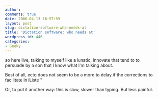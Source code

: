 ```yaml
---
author:
comments: true
date: 2006-04-13 16:57:09
layout: post
slug: dictation-software-who-needs-at
title: 'Dictation software: who needs at'
wordpress_id: 446
categories:
- Geeky
---
```


so here live, talking to myself like a lunatic, innovate that tend to to persuade by a son that I know what I'm talking about.

Best of all, ecto  does not seem to be a more to delay if the corrections to facilitate in iListe "

Or, to put it another way: this is slow, slower than typing. But less painful.


